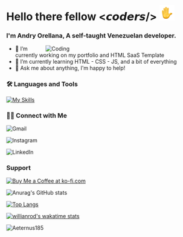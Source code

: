 <h1>Hello there fellow <𝙘𝙤𝙙𝙚𝙧𝙨/> <img src="https://raw.githubusercontent.com/Aeternus185/Aeternus185/main/assets/wave-animated.gif" width="40px"></h1>
<h3>I'm Andry Orellana, A self-taught Venezuelan developer.</h3>
<img align="right" alt="Coding" width="400" src="https://raw.githubusercontent.com/Aeternus185/Aeternus185/main/assets/developer.png">

- 🔭 I’m currently working on my portfolio and HTML SaaS Template 
- 🌱 I’m currently learning HTML - CSS - JS, and a bit of everything 
- 💬 Ask me about anything, I'm happy to help! 

<h3>🛠 Languages and Tools</h3>

[![My Skills](https://skillicons.dev/icons?i=html,css,js,figma,vscode, )](https://skillicons.dev)

<h3>🤝🏻 Connect with Me</h3>

![Gmail](https://img.shields.io/badge/Gmail-D14836?style=for-the-badge&logo=gmail&logoColor=white)

![Instagram](https://img.shields.io/badge/Instagram-%23E4405F.svg?style=for-the-badge&logo=Instagram&logoColor=white)

![LinkedIn](https://img.shields.io/badge/linkedin-%230077B5.svg?style=for-the-badge&logo=linkedin&logoColor=white)

<h3>Support</h3>
<a href='https://ko-fi.com/Z8Z8E00CM' target='_blank'><img height='36' style='border:0px;height:36px;' src='https://cdn.ko-fi.com/cdn/kofi1.png?v=3' border='0' alt='Buy Me a Coffee at ko-fi.com' /></a>

![Anurag's GitHub stats](https://github-readme-stats.vercel.app/api?username=Aeternus185&show_icons=true&theme=github_dark)

[![Top Langs](https://github-readme-stats.vercel.app/api/top-langs/?username=anuraghazra&layout=compact&theme=github_dark)](https://github.com/anuraghazra/github-readme-stats)

[![willianrod's wakatime stats](https://github-readme-stats.vercel.app/api/wakatime?username=Aeternus185&layout=compact&theme=github_dark)](https://github.com/anuraghazra/github-readme-stats)

<p align="left"> <img src="https://komarev.com/ghpvc/?username=Aeternus185&label=Profile%20views&color=0e75b6&style=flat" alt="Aeternus185" /> </p>
